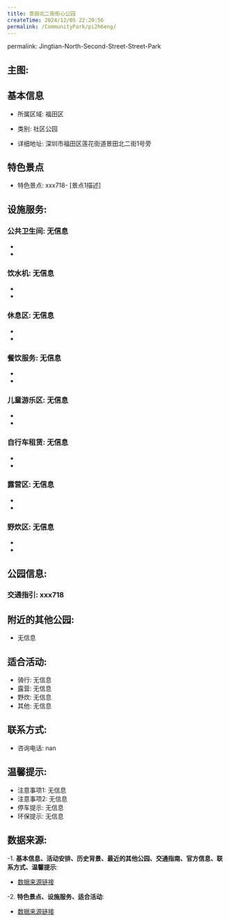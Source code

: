 ```yaml
---
title: 景田北二街街心公园
createTime: 2024/12/05 22:20:56
permalink: /CommunityPark/pi2h6eng/
---
```

permalink: Jingtian-North-Second-Street-Street-Park
## 主图:
<ImageCard
image="https://cgj.sz.gov.cn/img/4/4017/4017047/10809187.jpg"
title= "景田北二街街心公园"
description= "xxxxxx718"
date="2024/12/05"
href="/"
author="深圳公园"
/>
## 基本信息

- 所属区域: 福田区

- 类别: 社区公园

- 详细地址: 深圳市福田区莲花街道景田北二街1号旁

## 特色景点
- 特色景点: xxx718- [景点1描述]
## 设施服务:
### 公共卫生间: 无信息
- 
- 
### 饮水机: 无信息
- 
- 
### 休息区: 无信息
- 
- 
### 餐饮服务: 无信息
- 
- 
### 儿童游乐区: 无信息
- 
- 
### 自行车租赁: 无信息
- 
- 
### 露营区: 无信息
- 
- 
### 野炊区: 无信息

- 
- 
## 公园信息:
### 交通指引: xxx718

## 附近的其他公园:
- 无信息

## 适合活动:
- 骑行: 无信息
- 露营: 无信息
- 野炊: 无信息
- 其他: 无信息

## 联系方式:
- 咨询电话: nan
## 温馨提示:
- 注意事项1: 无信息
- 注意事项2: 无信息
- 停车提示: 无信息
- 环保提示: 无信息

## 数据来源:
-1. **基本信息、活动安排、历史背景、最近的其他公园、交通指南、官方信息、联系方式、温馨提示**:
- [数据来源链接](https://cgj.sz.gov.cn/xsmh/gysz/sqgy/content/post_10809187.html)

-2. **特色景点、设施服务、适合活动**:
- [数据来源链接](https://cgj.sz.gov.cn/xsmh/gysz/sqgy/content/post_10809187.html)

